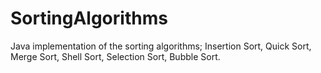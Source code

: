 # SortingAlgorithms
Java implementation of the sorting algorithms; Insertion Sort, Quick Sort, Merge Sort, Shell Sort, Selection Sort, Bubble Sort.
